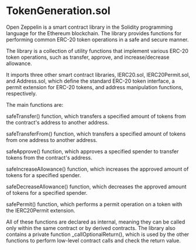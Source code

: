 # TokenGeneration.sol

Open Zeppelin is a smart contract library in the Solidity programming language for the Ethereum blockchain. The library provides functions for performing common ERC-20 token operations in a safe and secure manner.

The library is a collection of utility functions that implement various ERC-20 token operations, such as transfer, approve, and increase/decrease allowance.

It imports three other smart contract libraries, IERC20.sol, IERC20Permit.sol, and Address.sol, which define the standard ERC-20 token interface, a permit extension for ERC-20 tokens, and address manipulation functions, respectively.

The main functions are:

safeTransfer() function, which transfers a specified amount of tokens from the contract's address to another address.

safeTransferFrom() function, which transfers a specified amount of tokens from one address to another address.

safeApprove() function, which approves a specified spender to transfer tokens from the contract's address.

safeIncreaseAllowance() function, which increases the approved amount of tokens for a specified spender.

safeDecreaseAllowance() function, which decreases the approved amount of tokens for a specified spender.

safePermit() function, which performs a permit operation on a token with the IERC20Permit extension.

All of these functions are declared as internal, meaning they can be called only within the same contract or by derived contracts. The library also contains a private function _callOptionalReturn(), which is used by the other functions to perform low-level contract calls and check the return value.
